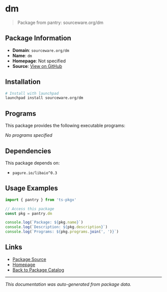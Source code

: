 # dm

> Package from pantry: sourceware.org/dm

## Package Information

- **Domain**: `sourceware.org/dm`
- **Name**: `dm`
- **Homepage**: Not specified
- **Source**: [View on GitHub](https://github.com/pkgxdev/pantry/tree/main/projects/sourceware.org/dm/package.yml)

## Installation

```bash
# Install with launchpad
launchpad install sourceware.org/dm
```

## Programs

This package provides the following executable programs:

*No programs specified*

## Dependencies

This package depends on:

- `pagure.io/libaio^0.3`

## Usage Examples

```typescript
import { pantry } from 'ts-pkgx'

// Access this package
const pkg = pantry.dm

console.log(`Package: ${pkg.name}`)
console.log(`Description: ${pkg.description}`)
console.log(`Programs: ${pkg.programs.join(', ')}`)
```

## Links

- [Package Source](https://github.com/pkgxdev/pantry/tree/main/projects/sourceware.org/dm/package.yml)
- [Homepage](#)
- [Back to Package Catalog](../../../package-catalog.md)

---

*This documentation was auto-generated from package data.*
